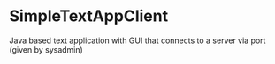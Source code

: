 # SimpleTextAppClient
Java based text application with GUI that connects to a server via port (given by sysadmin)
